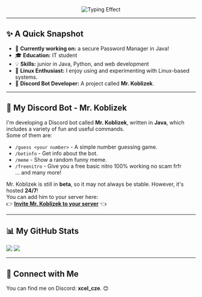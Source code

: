 <div align="center">
  <img src="https://readme-typing-svg.herokuapp.com/?font=Fira+Code&pause=2000&color=00FFFF&width=635&lines=Hi%2C+%20%F0%9F%91%8B%20+I%27m+Franti%C5%A1ek+Vojta+also+known+as+xCel_dev" alt="Typing Effect" />
</div>

---

## ✨ A Quick Snapshot
- 🔭 **Currently working on:** a secure Password Manager in Java! 
- 🎓 **Education:** IT student
- 💡 **Skills:** junior in Java, Python, and web development  
- 🐧 **Linux Enthusiast:** I enjoy using and experimenting with Linux-based systems.  
- 🤖 **Discord Bot Developer:** A project called **Mr. Koblizek**.

---

## 🤖 My Discord Bot - Mr. Koblizek

I'm developing a Discord bot called **Mr. Koblizek**, written in **Java**, which includes a variety of fun and useful commands.  
Some of them are:  
- `/guess <your number>` - A simple number guessing game.  
- `/botinfo` - Get info about the bot.  
- `/meme` - Show a random funny meme.  
- `/freenitro` - Give you a free basic nitro 100% working no scam frfr  
... and many more!  

Mr. Koblizek is still in **beta**, so it may not always be stable. However, it's hosted **24/7**!  
You can add him to your server here:  
👉 **[Invite Mr. Koblizek to your server](https://discord.com/oauth2/authorize?client_id=1346908051592187914&permissions=8&integration_type=0&scope=bot)** 👈  

---

## 📊 My GitHub Stats  

<img src="https://github-readme-stats.vercel.app/api/top-langs/?username=Frantisek-Vojta&langs_count=4&layout=compact&theme=react&card_width=450" />  
<img src="https://github-readme-stats.vercel.app/api?username=Frantisek-Vojta&count_private=true&show_icons=true&theme=react&rank_icon=github&border_radius=10&card_width=450" />  

---

## 🤝 Connect with Me  

You can find me on Discord: **xcel_cze**. 😊
